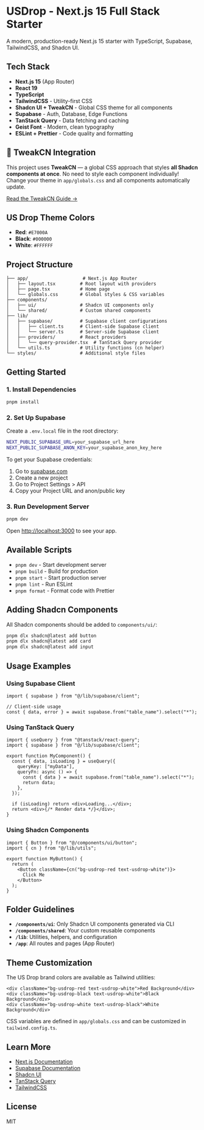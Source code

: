 # USDrop - Next.js 15 Full Stack Starter

A modern, production-ready Next.js 15 starter with TypeScript, Supabase, TailwindCSS, and Shadcn UI.

## Tech Stack

- **Next.js 15** (App Router)
- **React 19**
- **TypeScript**
- **TailwindCSS** - Utility-first CSS
- **Shadcn UI + TweakCN** - Global CSS theme for all components
- **Supabase** - Auth, Database, Edge Functions
- **TanStack Query** - Data fetching and caching
- **Geist Font** - Modern, clean typography
- **ESLint + Prettier** - Code quality and formatting

## 🎨 TweakCN Integration

This project uses **TweakCN** — a global CSS approach that styles **all Shadcn components at once**. No need to style each component individually! Change your theme in `app/globals.css` and all components automatically update.

[Read the TweakCN Guide →](TWEAKCN_GUIDE.md)

## US Drop Theme Colors

- **Red**: `#E7000A`
- **Black**: `#000000`
- **White**: `#FFFFFF`

## Project Structure

```
├── app/                    # Next.js App Router
│   ├── layout.tsx         # Root layout with providers
│   ├── page.tsx           # Home page
│   └── globals.css        # Global styles & CSS variables
├── components/
│   ├── ui/                # Shadcn UI components only
│   └── shared/            # Custom shared components
├── lib/
│   ├── supabase/          # Supabase client configurations
│   │   ├── client.ts      # Client-side Supabase client
│   │   └── server.ts      # Server-side Supabase client
│   ├── providers/         # React providers
│   │   └── query-provider.tsx  # TanStack Query provider
│   └── utils.ts           # Utility functions (cn helper)
└── styles/                # Additional style files
```

## Getting Started

### 1. Install Dependencies

```bash
pnpm install
```

### 2. Set Up Supabase

Create a `.env.local` file in the root directory:

```bash
NEXT_PUBLIC_SUPABASE_URL=your_supabase_url_here
NEXT_PUBLIC_SUPABASE_ANON_KEY=your_supabase_anon_key_here
```

To get your Supabase credentials:

1. Go to [supabase.com](https://supabase.com)
2. Create a new project
3. Go to Project Settings > API
4. Copy your Project URL and anon/public key

### 3. Run Development Server

```bash
pnpm dev
```

Open [http://localhost:3000](http://localhost:3000) to see your app.

## Available Scripts

- `pnpm dev` - Start development server
- `pnpm build` - Build for production
- `pnpm start` - Start production server
- `pnpm lint` - Run ESLint
- `pnpm format` - Format code with Prettier

## Adding Shadcn Components

All Shadcn components should be added to `components/ui/`:

```bash
pnpm dlx shadcn@latest add button
pnpm dlx shadcn@latest add card
pnpm dlx shadcn@latest add input
```

## Usage Examples

### Using Supabase Client

```tsx
import { supabase } from "@/lib/supabase/client";

// Client-side usage
const { data, error } = await supabase.from("table_name").select("*");
```

### Using TanStack Query

```tsx
import { useQuery } from "@tanstack/react-query";
import { supabase } from "@/lib/supabase/client";

export function MyComponent() {
  const { data, isLoading } = useQuery({
    queryKey: ["myData"],
    queryFn: async () => {
      const { data } = await supabase.from("table_name").select("*");
      return data;
    },
  });

  if (isLoading) return <div>Loading...</div>;
  return <div>{/* Render data */}</div>;
}
```

### Using Shadcn Components

```tsx
import { Button } from "@/components/ui/button";
import { cn } from "@/lib/utils";

export function MyButton() {
  return (
    <Button className={cn("bg-usdrop-red text-usdrop-white")}>
      Click Me
    </Button>
  );
}
```

## Folder Guidelines

- **`/components/ui`**: Only Shadcn UI components generated via CLI
- **`/components/shared`**: Your custom reusable components
- **`/lib`**: Utilities, helpers, and configuration
- **`/app`**: All routes and pages (App Router)

## Theme Customization

The US Drop brand colors are available as Tailwind utilities:

```tsx
<div className="bg-usdrop-red text-usdrop-white">Red Background</div>
<div className="bg-usdrop-black text-usdrop-white">Black Background</div>
<div className="bg-usdrop-white text-usdrop-black">White Background</div>
```

CSS variables are defined in `app/globals.css` and can be customized in `tailwind.config.ts`.

## Learn More

- [Next.js Documentation](https://nextjs.org/docs)
- [Supabase Documentation](https://supabase.com/docs)
- [Shadcn UI](https://ui.shadcn.com)
- [TanStack Query](https://tanstack.com/query)
- [TailwindCSS](https://tailwindcss.com/docs)

## License

MIT

